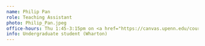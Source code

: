 ```yaml
---
name: Philip Pan
role: Teaching Assistant
photo: Philip_Pan.jpeg
office-hours: Thu 1:45-3:15pm on <a href="https://canvas.upenn.edu/courses/1741618/external_tools/343045">Zoom</a>
info: Undergraduate student (Wharton)
---
```

